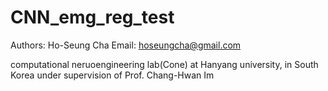 # CNN_emg_reg_test

Authors: Ho-Seung Cha
Email: hoseungcha@gmail.com

computational neruoengineering lab(Cone) at Hanyang university, in South Korea
under supervision of Prof. Chang-Hwan Im